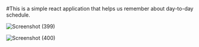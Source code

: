 #This is a simple react application that helps us remember about day-to-day schedule.


![Screenshot (399)](https://user-images.githubusercontent.com/89736812/164704996-9d48466a-35e5-4118-b30d-1df547930a27.png)

![Screenshot (400)](https://user-images.githubusercontent.com/89736812/164705044-e6e0bf6f-0c7f-4c64-a7a4-283cb519abf8.png)
